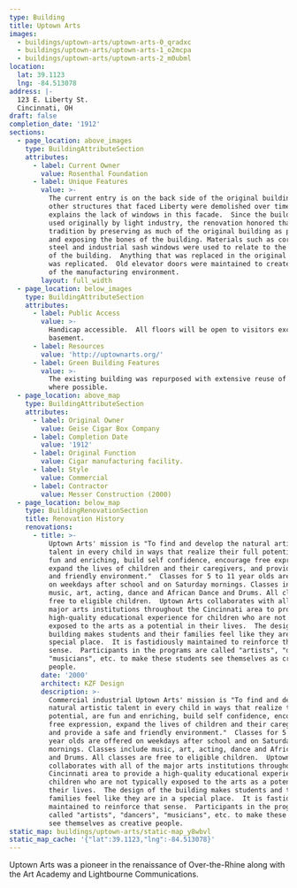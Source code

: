 ```yaml
---
type: Building
title: Uptown Arts
images:
  - buildings/uptown-arts/uptown-arts-0_qradxc
  - buildings/uptown-arts/uptown-arts-1_o2mcpa
  - buildings/uptown-arts/uptown-arts-2_m0ubml
location:
  lat: 39.1123
  lng: -84.513078
address: |-
  123 E. Liberty St.
  Cincinnati, OH
draft: false
completion_date: '1912'
sections:
  - page_location: above_images
    type: BuildingAttributeSection
    attributes:
      - label: Current Owner
        value: Rosenthal Foundation
      - label: Unique Features
        value: >-
          The current entry is on the back side of the original building, and
          other structures that faced Liberty were demolished over time which
          explains the lack of windows in this facade.  Since the building was
          used originally by light industry, the renovation honored that
          tradition by preserving as much of the original building as possible
          and exposing the bones of the building. Materials such as corregated
          steel and industrial sash windows were used to relate to the history
          of the building.  Anything that was replaced in the original building
          was replicated.  Old elevator doors were maintained to create the feel
          of the manufacturing environment.
        layout: full_width
  - page_location: below_images
    type: BuildingAttributeSection
    attributes:
      - label: Public Access
        value: >-
          Handicap accessible.  All floors will be open to visitors except the
          basement.
      - label: Resources
        value: 'http://uptownarts.org/'
      - label: Green Building Features
        value: >-
          The existing building was repurposed with extensive reuse of materials
          where possible.
  - page_location: above_map
    type: BuildingAttributeSection
    attributes:
      - label: Original Owner
        value: Geise Cigar Box Company
      - label: Completion Date
        value: '1912'
      - label: Original Function
        value: Cigar manufacturing facility.
      - label: Style
        value: Commercial
      - label: Contractor
        value: Messer Construction (2000)
  - page_location: below_map
    type: BuildingRenovationSection
    title: Renovation History
    renovations:
      - title: >-
          Uptown Arts' mission is "To find and develop the natural artistic
          talent in every child in ways that realize their full potential, are
          fun and enriching, build self confidence, encourage free expression,
          expand the lives of children and their caregivers, and provide a safe
          and friendly environment."  Classes for 5 to 11 year olds are offered
          on weekdays after school and on Saturday mornings. Classes include
          music, art, acting, dance and African Dance and Drums. All classes are
          free to eligible children.  Uptown Arts collaborates with all of the
          major arts institutions throughout the Cincinnati area to provide a
          high-quality educational experience for children who are not typically
          exposed to the arts as a potential in their lives.  The design of the
          building makes students and their families feel like they are in a
          special place.  It is fastidiously maintained to reinforce that
          sense.  Participants in the programs are called "artists", "dancers",
          "musicians", etc. to make these students see themselves as creative
          people.
        date: '2000'
        architect: KZF Design
        description: >-
          Commercial industrial Uptown Arts' mission is "To find and develop the
          natural artistic talent in every child in ways that realize their full
          potential, are fun and enriching, build self confidence, encourage
          free expression, expand the lives of children and their caregivers,
          and provide a safe and friendly environment."  Classes for 5 to 11
          year olds are offered on weekdays after school and on Saturday
          mornings. Classes include music, art, acting, dance and African Dance
          and Drums. All classes are free to eligible children.  Uptown Arts
          collaborates with all of the major arts institutions throughout the
          Cincinnati area to provide a high-quality educational experience for
          children who are not typically exposed to the arts as a potential in
          their lives.  The design of the building makes students and their
          families feel like they are in a special place.  It is fastidiously
          maintained to reinforce that sense.  Participants in the programs are
          called "artists", "dancers", "musicians", etc. to make these students
          see themselves as creative people.
static_map: buildings/uptown-arts/static-map_y8wbvl
static_map_cache: '{"lat":39.1123,"lng":-84.513078}'
---
```


Uptown Arts was a pioneer in the renaissance of Over-the-Rhine along with the Art Academy and Lightbourne Communications.
